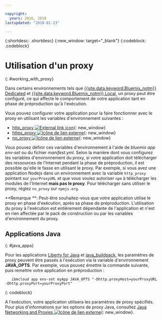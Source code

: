 ```yaml
---

copyright:
  years: 2016, 2018
lastupdated: "2018-01-23"

---
```


{:shortdesc: .shortdesc}
{:new_window: target="_blank"}
{:codeblock: .codeblock}


# Utilisation d'un proxy
{: #working_with_proxy}

Dans certains environnements tels que [{{site.data.keyword.Bluemix_notm}} Dedicated](/docs/dedicated/index.html#dedicated) et
[{{site.data.keyword.Bluemix_notm}} Local](/docs/local/index.html#local), un proxy peut être configuré, ce qui affecte le
comportement de votre application tant en phase de préproduction qu'à l'exécution.

Vous pouvez configurer votre application pour la faire fonctionner avec le proxy en utilisant les variables d'environnement suivantes :
  * [http_proxy ![External link icon](../../icons/launch-glyph.svg "External link icon")](https://docs.cloudfoundry.org/buildpacks/proxy-usage.html){: new_window}
  * [https_proxy ![Icône de lien externe](../../icons/launch-glyph.svg "Icône de lien externe")](https://docs.cloudfoundry.org/buildpacks/proxy-usage.html){: new_window}
  * [no_proxy ![Icône de lien externe](../../icons/launch-glyph.svg "Icône de lien externe")](http://www.gnu.org/software/wget/manual/html_node/Proxies.html){: new_window}

Vous pouvez définir ces variables d'environnement à l'aide de *bluemix app env-set* ou du fichier *manifest.yml*.  Selon la manière dont vous configurez les variables d'environnement du proxy, si votre application doit télécharger des ressources de l'Internet pendant la phase de préproduction, il est possible qu'elle le fasse en utilisant le proxy. Par exemple, si vous avez une application Nodejs dans un environnement avec la variable `http_proxy` pointant sur `yourProxyURL` et que vous voulez autoriser `npm` à télécharger les modules de l'Internet **mais pas le proxy**.  Pour télécharger sans utiliser le proxy, réglez `no_proxy` sur `npmjs.org`.

**Remarque **: Peut-être souhaitez-vous que votre application utilise le proxy en phase d'exécution, après sa phase de préproduction.  L'utilisation du proxy à l'exécution est entièrement dépendante de l'application et n'est en rien affectée par le pack de construction ou par les variables d'environnement du proxy.

## Applications Java
{: #java_apps}

Pour les applications [Liberty for Java](/docs/runtimes/liberty/index.html) et [java_buildpack](/docs/runtimes/tomcat/index.html), les paramètres de proxy peuvent être passés à l'exécution via la variable d'environnement **JAVA_OPTS**.  Par exemple, vous pouvez émettre la commande suivante, puis remettre votre application en préproduction :
```
   ibmcloud app env-set myApp JAVA_OPTS "-Dhttp.proxyHost=yourProxyURL -Dhttp.proxyPort=yourProxyPort"
```
{: codeblock}

A l'exécution, votre application utilisera les paramètres de proxy spécifiés. Pour plus d'informations sur les options de proxy Java, consultez [Java Networking and Proxies ![Icône de lien externe](../../icons/launch-glyph.svg "Icône de lien externe")](https://docs.oracle.com/javase/8/docs/technotes/guides/net/proxies.html){: new_window}.

